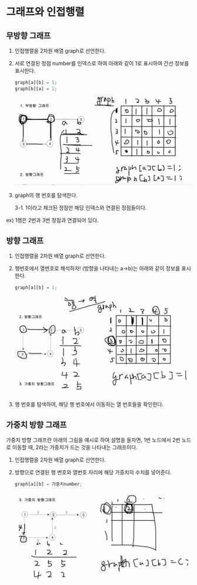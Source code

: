 # 그래프와 인접행렬

## 무방향 그래프

1.  인접행렬을 2차원 배열 graph로 선언한다.

2.  서로 연결된 정점 number를 인덱스로 하여 아래와 같이 1로 표시하여 간선 정보를 표시한다.

    ```javascript
    graph[a][b] = 1;
    graph[b][a] = 1;
    ```

    ![무방향그래프](../../img/graph.png)

3.  graph의 행 번호를 탐색한다.

    3-1. 1이라고 체크된 정점만 해당 인덱스와 연결된 정점들이다.

ex) 1행은 2번과 3번 정점과 연결되어 있다.

## 방향 그래프

1. 인접행렬을 2차원 배열 graph로 선언한다.

2. 행번호에서 열번호로 해석하자! (방향을 나타내는 a->b)는 아래와 같이 정보를 표시한다.

   ```javascript
   graph[a][b] = 1;
   ```

   ![방향그래프](../../img/arrowGraph.png)

3. 행 번호를 탐색하여, 해당 행 번호에서 이동하는 열 번호들을 확인한다.

## 가중치 방향 그래프

가중치 방향 그래프란 아래의 그림을 예시로 하여 설명을 들자면, 1번 노드에서 2번 노드로 이동할 때, 2라는 가중치가 드는 것을 나타내는 그래프이다.

1.  인접행렬을 2차원 배열 graph로 선언한다.

2.  방향으로 연결된 행 번호와 열번호 자리에 해당 가중치의 수치를 넣어준다.

    ```javascript
    graph[a][b] = 가중치number;
    ```

    ![가중치 방향그래프](../../img/weightGraph.png)
